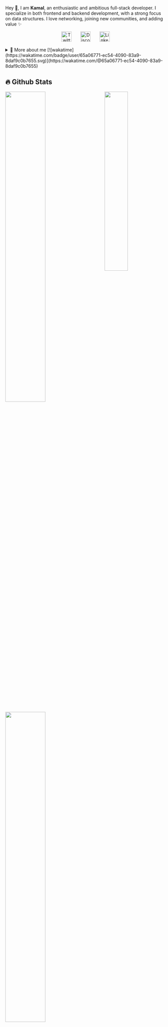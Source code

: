 <p>
  
Hey 👋, I am **Kamal**, an enthusiastic and ambitious full-stack developer. I specialize in both frontend and backend development, with a strong focus on data structures. I love networking, joining new communities, and adding value ✨

<p align="center">
  &#8287;&#8287;&#8287;&#8287;&#8287;
  <a href="https://x.com/Kamal__Dev"><img width="32px" alt="Twitter/X" title="Twitter/X" src="https://i.pinimg.com/564x/a3/92/59/a3925952fa117602db14aadf218594ac.jpg"/></a>
  &#8287;&#8287;&#8287;&#8287;&#8287;
  <a href="https://discordapp.com/users/phantom_here"><img width="32px" alt="Discord" title="Discord" src="https://i.pinimg.com/736x/ee/f4/c8/eef4c8ffb90b74df817b058b2c1e7749.jpg"></a>
  &#8287;&#8287;&#8287;&#8287;&#8287;
  <a href="https://www.linkedin.com/in/kamal12"><img width="32px" alt="Linkedin" title="Linkedin" src="https://i.pinimg.com/564x/2c/5c/51/2c5c51d0291b22c10650a5f200d2cfb3.jpg"></a>
  &#8287;&#8287;&#8287;&#8287;&#8287;
</p>

<div>
<details>
  <summary>🧑 More about me [![wakatime](https://wakatime.com/badge/user/65a06771-ec54-4090-83a9-8daf9c0b7655.svg)](https://wakatime.com/@65a06771-ec54-4090-83a9-8daf9c0b7655)</summary>

- 🔭 I’m currently on a journey to build **great** things

- 🌱 I’m currently learning **everything** 🤓

- 🤝 I’m looking for help with **finding projects to contribute to!**

- 💬 Ask me about **open source, web development, and DSA**

- 📫 Reach me out at **Kamalnayan403@gmail.com**

</details>
  
</p>

## 🔥 Github Stats

<img align="right" width="38%" src="https://i.pinimg.com/564x/ea/b1/4b/eab14bc8f56036fb265dd30668a832b6.jpg"/>

  <a href="https://github.com/KAMAL-02"><img width="50%" src="https://github-readme-stats.vercel.app/api?username=KAMAL-02&theme=radical&title_color=ff3068?"></a>
  <a href="https://github.com/KAMAL-02"><img width="50%" src="http://github-readme-streak-stats.herokuapp.com/?user=KAMAL-02&theme=radical&date_format=M%20j%5B%2C%20Y%5D&ring=ff3068&fire=ff3068&sideNums=ff3068"></a>
  <a href="https://github.com/KAMAL-02"><img width="50%" src="https://github-readme-stats.vercel.app/api/top-langs?username=KAMAL-02&show_icons=true&locale=en&layout=compact&theme=radical&title_color=ff3068?"></a>

## 📘 My few projects

<p align="left">
    <a href="https://github.com/KAMAL-02/Pages"><img width="25%" src="https://denvercoder1-github-readme-stats.vercel.app/api/pin/?username=KAMAL-02&repo=Pages&hide_border=true&bg_color=1F222E&title_color=F85D7F&icon_color=F8D866&theme=react&show_icons=false" alt="readme-typing-svg"></a>
  <a href="https://github.com/KAMAL-02/Codehub"><img width="25%" src="https://denvercoder1-github-readme-stats.vercel.app/api/pin?username=KAMAL-02&repo=Codehub&theme=react&bg_color=1F222E&title_color=F85D7F&icon_color=F8D866&hide_border=true&show_icons=false" alt="custom-icon-badges"></a>
  <a href="https://github.com/KAMAL-02/Ellipsis"><img width="25%" src="https://denvercoder1-github-readme-stats.vercel.app/api/pin?username=KAMAL-02&repo=Ellipsis&theme=react&bg_color=1F222E&title_color=F85D7F&icon_color=F8D866&hide_border=true&show_icons=false" alt="custom-icon-badges"></a>
  <a href="https://github.com/KAMAL-02/LinkUp"><img width="25%" src="https://denvercoder1-github-readme-stats.vercel.app/api/pin?username=KAMAL-02&repo=LinkUp&theme=react&bg_color=1F222E&title_color=F85D7F&icon_color=F8D866&hide_border=true&show_icons=false" alt="custom-icon-badges"></a>
</p>

<p align="left">
  <a href="https://github.com/KAMAL-02?tab=repositories&sort="><img alt="All Repositories" title="All Repositories" src="https://custom-icon-badges.herokuapp.com/badge/-All%20Repos-2962FF?style=for-the-badge&logoColor=white&logo=repo"/></a>
</p>

## 🌟Skills

[![My Skills](https://skillicons.dev/icons?i=ts,js,html,css,tailwindcss,bootstrap,python,cpp,c,java,nodejs,next,react,express,cloudflare,prisma,mysql,postgresql,mongodb,docker,git,github,)](https://skillicons.dev)
